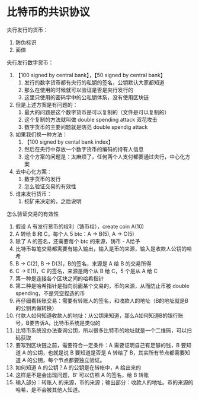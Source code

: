 # 比特币的共识协议

央行发行的货币：
1. 防伪标识
2. 面值

央行发行数字货币：
1. 【100 signed by central bank】，【50 signed by central bank】
    1. 发行的数字货币都有央行的私钥的签名，公钥默认大家都知道
    2. 那么在使用的时候就可以验证是否是央行发行的
    3. 这里只使用的密码学中的公私钥体系，没有使用区块链
2. 但是上述方案是有问题的：
    1. 最大的问题是这个数字货币是可以复制的（文件是可以复制的）
    2. 这个复制的方法就叫做 double spending attack 双花攻击
    3. 数字货币的主要问题就是防范 double spendig attack
3. 如果我们换一种方法：
    1. 【100 signed by cental bank index】
    2. 然后在央行中存放一个数字货币的编码的持有人信息
    3. 这个方案的问题是：太麻烦了，任何两个人支付都要通过央行，中心化方案
4. 去中心化方案：
    1. 数字货币的发行
    2. 怎么验证交易的有效性
5. 谁来发行货币：
    1. 挖矿来决定的，之后说明


怎么验证交易的有效性
1. 假设 A 有发行货币的权利（铸币权），create coin A(10)
2. A 转给 B 和 C，每个人 5 btc：A -> B(5), A -> C(5)
3. 除了 A 的签名，还需要每个 btc 的来源，铸币 - A给予
4. 比特币每笔交易都需要有输入输出，输入是币的来源，输入是收款人公钥的哈希
5. B -> C(2), B -> D(3)，B的签名，来源是 A 给 B 的交易所得
6. C -> E(1)，C 的签名，来源是两个从 B 给 C，5 个是从 A 给 C
7. 第一种是连接各个区块之间的哈希指针
8. 第二种是哈希指针是指向前面某个交易的，币的来源，从而防止币被 double spending，不是凭空捏造的币
9. 再仔细看转账交易：需要有转账人的签名，和收款人的地址（B的地址就是B的公钥再做转换）
10. 付款人如何知道收款人的地址：从公钥来知道，那么A如何知道B的银行账号，B要告诉A，比特币系统是类似的
11. 比特币系统没办法查询公钥，所以很多比特币的地址就是一个二维码，可以扫码获取
12. 要写到区块链之前，需要符合一定条件：A 需要证明自己有足够的钱，B 要知道 A 的公钥，也就是说 B 要知道是否是 A 转给了 B，其实所有节点都需要知道 A 的公钥，每个节点都要独立验证。
13. 如何知道 A 的公钥？A 的公钥是在转帐中，A 给出来的
14. 这样是不是会出现问题，B' 可以仿照 A 的签名，给 B 转账
15. 输入部分：转账人 的来源，币的来源；输出部分：收款人的地址。币的来源的哈希，是不会被其他人知道。
